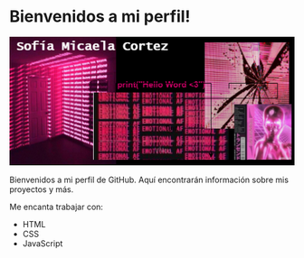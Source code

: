 # Bienvenidos a mi perfil!

<html>
<head>
 
</body>
</html>



![Descripción de la imagen](https://github.com/sofiacortexmicaela/sofiacortexmicaela/blob/main/otra.drawio.png?raw=true)

<p>Bienvenidos a mi perfil de GitHub. Aquí encontrarán información sobre mis proyectos y más.</p>

<p>Me encanta trabajar con:</p>
<ul>
    <li>HTML</li>
    <li>CSS</li>
    <li>JavaScript</li>
</ul>


